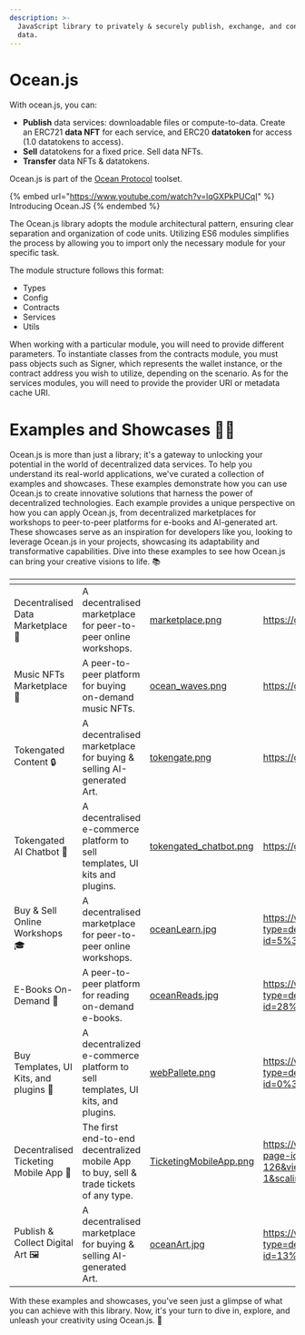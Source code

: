 ```yaml
---
description: >-
  JavaScript library to privately & securely publish, exchange, and consume
  data.
---
```


# Ocean.js

With ocean.js, you can:

* **Publish** data services: downloadable files or compute-to-data. Create an ERC721 **data NFT** for each service, and ERC20 **datatoken** for access (1.0 datatokens to access).
* **Sell** datatokens for a fixed price. Sell data NFTs.
* **Transfer** data NFTs & datatokens.

Ocean.js is part of the [Ocean Protocol](https://oceanprotocol.com) toolset.

{% embed url="https://www.youtube.com/watch?v=lqGXPkPUCqI" %}
Introducing Ocean.JS
{% endembed %}

The Ocean.js library adopts the module architectural pattern, ensuring clear separation and organization of code units. Utilizing ES6 modules simplifies the process by allowing you to import only the necessary module for your specific task.

The module structure follows this format:

* Types
* Config
* Contracts
* Services
* Utils

When working with a particular module, you will need to provide different parameters. To instantiate classes from the contracts module, you must pass objects such as Signer, which represents the wallet instance, or the contract address you wish to utilize, depending on the scenario. As for the services modules, you will need to provide the provider URI or metadata cache URI.


# Examples and Showcases 🌟🚀

Ocean.js is more than just a library; it's a gateway to unlocking your potential in the world of decentralized data services. To help you understand its real-world applications, we've curated a collection of examples and showcases. These examples demonstrate how you can use Ocean.js to create innovative solutions that harness the power of decentralized technologies. Each example provides a unique perspective on how you can apply Ocean.js, from decentralized marketplaces for workshops to peer-to-peer platforms for e-books and AI-generated art. These showcases serve as an inspiration for developers like you, looking to leverage Ocean.js in your projects, showcasing its adaptability and transformative capabilities. Dive into these examples to see how Ocean.js can bring your creative visions to life. 📚
<table data-view="cards">
   <thead>
      <tr>
         <th></th>
         <th></th>
         <th data-hidden data-card-cover data-type="files"></th>
         <th data-hidden data-card-target data-type="content-ref"></th>
      </tr>
   </thead>
   <tbody>
      <tr>
         <td>Decentralised Data Marketplace 🌊</td>
         <td>A decentralised marketplace for peer-to-peer online workshops.</td>
         <td><a href="../../.gitbook/assets/templates/marketplace.png">marketplace.png</a></td>
         <td><a href="https://github.com/oceanprotocol/market">https://github.com/oceanprotocol/market</a></td>
      </tr>
      <tr>
         <td>Music NFTs Marketplace 🎼</td>
         <td>A peer-to-peer platform for buying on-demand music NFTs.</td>
         <td><a href="../../.gitbook/assets/templates/ocean_waves.png">ocean_waves.png</a></td>
         <td><a href="https://github.com/oceanprotocol/waves">https://github.com/oceanprotocol/waves</a></td>
      </tr>
      <tr>
         <td>Tokengated Content 🔒</td>
         <td>A decentralised marketplace for buying &#x26; selling AI-generated Art.</td>
         <td><a href="../../.gitbook/assets/templates/tokengate.png">tokengate.png</a></td>
         <td><a href="https://github.com/oceanprotocol/token-gating-template">https://github.com/oceanprotocol/token-gating-template</a></td>
      </tr>
      <tr>
         <td>Tokengated AI Chatbot 🤖</td>
         <td>A decentralised e-commerce platform to sell templates, UI kits and plugins.</td>
         <td><a href="../../.gitbook/assets/templates/tokengated_chatbot.png">tokengated_chatbot.png</a></td>
         <td><a href="https://github.com/oceanprotocol/tokengated-next-chatgpt">https://github.com/oceanprotocol/tokengated-next-chatgpt</a></td>
      </tr>
      <tr>
         <td>Buy &#x26; Sell Online Workshops 🎓</td>
         <td>A decentralised marketplace for peer-to-peer online workshops.</td>
         <td><a href="../../.gitbook/assets/templates/oceanLearn.jpg">oceanLearn.jpg</a></td>
         <td><a href="https://www.figma.com/proto/8nT6qEUMMmJsMs8Ow2KzAN/OceanLearn?type=design&#x26;scaling=min-zoom&#x26;page-id=5%3A44&#x26;starting-point-node-id=5%3A91">https://www.figma.com/proto/8nT6qEUMMmJsMs8Ow2KzAN/OceanLearn?type=design&#x26;scaling=min-zoom&#x26;page-id=5%3A44&#x26;starting-point-node-id=5%3A91</a></td>
      </tr>
      <tr>
         <td>E-Books On-Demand 📖</td>
         <td>A peer-to-peer platform for reading on-demand e-books.</td>
         <td><a href="../../.gitbook/assets/templates/oceanReads.jpg">oceanReads.jpg</a></td>
         <td><a href="https://www.figma.com/proto/xReYRMMnhrynRsNqdy63tT/OceanReads?type=design&#x26;node-id=28-380&#x26;scaling=min-zoom&#x26;page-id=28%3A380&#x26;starting-point-node-id=135%3A92">https://www.figma.com/proto/xReYRMMnhrynRsNqdy63tT/OceanReads?type=design&#x26;node-id=28-380&#x26;scaling=min-zoom&#x26;page-id=28%3A380&#x26;starting-point-node-id=135%3A92</a></td>
      </tr>
      <tr>
         <td>Buy Templates, UI Kits, and plugins 🎨</td>
         <td>A decentralized e-commerce platform to sell templates, UI kits, and plugins.</td>
         <td><a href="../../.gitbook/assets/templates/webPallete.png">webPallete.png</a></td>
         <td><a href="https://www.figma.com/proto/xAcyc0rqZNTA8TdW43NN5P/WebPalette?type=design&#x26;node-id=0-1&#x26;scaling=min-zoom&#x26;page-id=0%3A1&#x26;starting-point-node-id=9%3A138">https://www.figma.com/proto/xAcyc0rqZNTA8TdW43NN5P/WebPalette?type=design&#x26;node-id=0-1&#x26;scaling=min-zoom&#x26;page-id=0%3A1&#x26;starting-point-node-id=9%3A138</a></td>
      </tr>
      <tr>
         <td>Decentralised Ticketing Mobile App 📱</td>
         <td>The first end-to-end decentralized mobile App to buy, sell &#x26; trade tickets of any type.</td>
         <td><a href="../../.gitbook/assets/templates/TicketingMobileApp.png">TicketingMobileApp.png</a></td>
         <td><a href="https://www.figma.com/proto/lu5ODNDwIrJmlM0WqBeBJ3/OceanTickets?page-id=75%3A386&#x26;type=design&#x26;node-id=336-126&#x26;viewport=131%2C706%2C0.19&#x26;t=ia9UyDUfZxZQS4k1-1&#x26;scaling=scale-down&#x26;starting-point-node-id=336%3A126">https://www.figma.com/proto/lu5ODNDwIrJmlM0WqBeBJ3/OceanTickets?page-id=75%3A386&#x26;type=design&#x26;node-id=336-126&#x26;viewport=131%2C706%2C0.19&#x26;t=ia9UyDUfZxZQS4k1-1&#x26;scaling=scale-down&#x26;starting-point-node-id=336%3A126</a></td>
      </tr>
      <tr>
         <td>Publish &#x26; Collect Digital Art 🖼️</td>
         <td>A decentralised marketplace for buying &#x26; selling AI-generated Art.</td>
         <td><a href="../../.gitbook/assets/templates/oceanArt.jpg">oceanArt.jpg</a></td>
         <td><a href="https://www.figma.com/proto/LwbMqloVagXnmlaeDCFiJC/OceanArt?type=design&#x26;node-id=13-122&#x26;scaling=min-zoom&#x26;page-id=13%3A122&#x26;starting-point-node-id=13%3A169">https://www.figma.com/proto/LwbMqloVagXnmlaeDCFiJC/OceanArt?type=design&#x26;node-id=13-122&#x26;scaling=min-zoom&#x26;page-id=13%3A122&#x26;starting-point-node-id=13%3A169</a></td>
      </tr>
   </tbody>
</table>

With these examples and showcases, you've seen just a glimpse of what you can achieve with this library. Now, it's your turn to dive in, explore, and unleash your creativity using Ocean.js. 🚀

